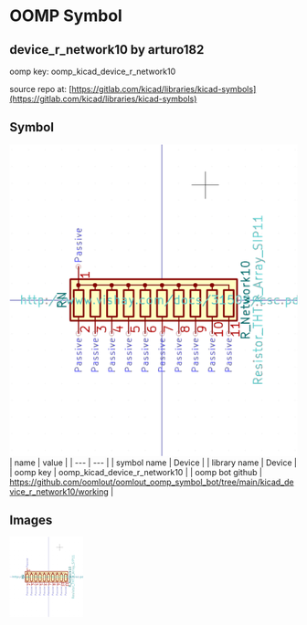 # OOMP Symbol  
## device_r_network10  by arturo182  
  
oomp key: oomp_kicad_device_r_network10  
  
source repo at: [https://gitlab.com/kicad/libraries/kicad-symbols](https://gitlab.com/kicad/libraries/kicad-symbols)  
## Symbol  
  
[![working.png](working_600.png)](working.png)  
| name | value | 
| --- | --- | 
| symbol name | Device | 
| library name | Device | 
| oomp key | oomp_kicad_device_r_network10 | 
| oomp bot github | https://github.com/oomlout/oomlout_oomp_symbol_bot/tree/main/kicad_device_r_network10/working | 
## Images  
  
[![working.png](working_140.png)](working.png)  
